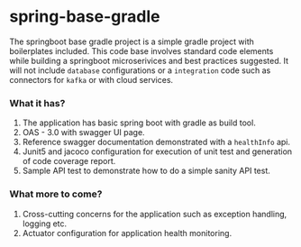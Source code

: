 # spring-base-gradle

The springboot base gradle project is a simple gradle project with boilerplates included. This code base involves standard code elements while building a springboot microserivices and best practices suggested. It will not include `database` configurations or a `integration` code such as connectors for `kafka` or with cloud services.

### What it has?
1. The application has basic spring boot with gradle as build tool.
2. OAS - 3.0 with swagger UI page.
3. Reference swagger documentation demonstrated with a `healthInfo` api.
4. Junit5 and jacoco configuration for execution of unit test and generation of code coverage report.
5. Sample API test to demonstrate how to do a simple sanity API test.


### What more to come?
1. Cross-cutting concerns for the application such as exception handling, logging etc.
2. Actuator configuration for application health monitoring.